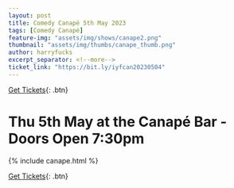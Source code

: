 ```yaml
---
layout: post
title: Comedy Canapé 5th May 2023
tags: [Comedy Canapé]
feature-img: "assets/img/shows/canape2.png"
thumbnail: "assets/img/thumbs/canape_thumb.png"
author: harryfucks
excerpt_separator: <!--more-->
ticket_link: "https://bit.ly/iyfcan20230504"
---
```


[Get Tickets]({{page.ticket_link}}){: .btn}

# Thu 5th May at the Canapé Bar - Doors Open 7:30pm

{% include canape.html %}

[Get Tickets]({{page.ticket_link}}){: .btn}
